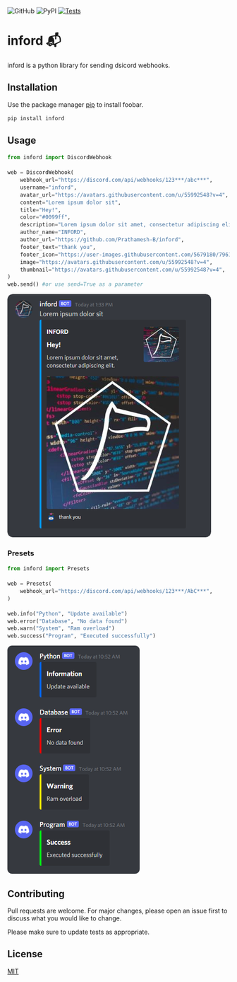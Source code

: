 ![GitHub](https://img.shields.io/github/license/Prathamesh-B/inford)
![PyPI](https://img.shields.io/pypi/v/inford)
[![Tests](https://github.com/Prathamesh-B/inford/actions/workflows/python-tests.yml/badge.svg)](https://github.com/Prathamesh-B/inford/actions/workflows/python-tests.yml)

# inford 📬

inford is a python library for sending dsicord webhooks.

## Installation

Use the package manager [pip](https://pip.pypa.io/en/stable/) to install foobar.

```bash
pip install inford
```

## Usage

```python
from inford import DiscordWebhook

web = DiscordWebhook(
    webhook_url="https://discord.com/api/webhooks/123***/abc***",
    username="inford",
    avatar_url="https://avatars.githubusercontent.com/u/55992548?v=4",
    content="Lorem ipsum dolor sit",
    title="Hey!",
    color="#0099ff",
    description="Lorem ipsum dolor sit amet, consectetur adipiscing elit.",
    author_name="INFORD",
    author_url="https://github.com/Prathamesh-B/inford",
    footer_text="thank you",
    footer_icon="https://user-images.githubusercontent.com/5679180/79618120-0daffb80-80be-11ea-819e-d2b0fa904d07.gif",
    image="https://avatars.githubusercontent.com/u/55992548?v=4",
    thumbnail="https://avatars.githubusercontent.com/u/55992548?v=4",
)
web.send() #or use send=True as a parameter
```

![Image](img/example.png "Example")

### Presets

```python
from inford import Presets

web = Presets(
    webhook_url="https://discord.com/api/webhooks/123***/AbC***",
)

web.info("Python", "Update available")
web.error("Database", "No data found")
web.warn("System", "Ram overload")
web.success("Program", "Executed successfully")

```

![Image](img/presets_example.png "Example")

## Contributing

Pull requests are welcome. For major changes, please open an issue first to discuss what you would like to change.

Please make sure to update tests as appropriate.

## License

[MIT](https://choosealicense.com/licenses/mit/)
